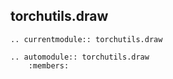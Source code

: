 ## torchutils.draw


```{eval-rst}
.. currentmodule:: torchutils.draw

.. automodule:: torchutils.draw
    :members:
```
